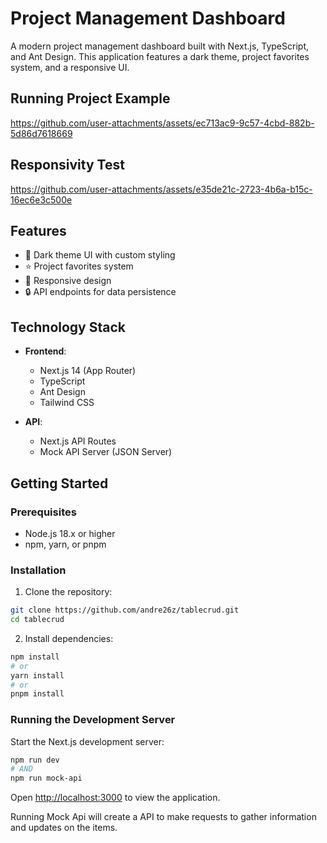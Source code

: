 # Project Management Dashboard

A modern project management dashboard built with Next.js, TypeScript, and Ant Design. This application features a dark theme, project favorites system, and a responsive UI.

## Running Project Example


https://github.com/user-attachments/assets/ec713ac9-9c57-4cbd-882b-5d86d7618669


## Responsivity Test



https://github.com/user-attachments/assets/e35de21c-2723-4b6a-b15c-16ec6e3c500e


## Features

- 🌙 Dark theme UI with custom styling
- ⭐ Project favorites system
- 📱 Responsive design
- 🔒 API endpoints for data persistence

## Technology Stack

- **Frontend**:
  - Next.js 14 (App Router)
  - TypeScript
  - Ant Design
  - Tailwind CSS

- **API**:
  - Next.js API Routes
  - Mock API Server (JSON Server)

## Getting Started

### Prerequisites

- Node.js 18.x or higher
- npm, yarn, or pnpm

### Installation

1. Clone the repository:

```bash
git clone https://github.com/andre26z/tablecrud.git
cd tablecrud
```

2. Install dependencies:

```bash
npm install
# or
yarn install
# or
pnpm install
```

### Running the Development Server

Start the Next.js development server:

```bash
npm run dev
# AND
npm run mock-api
```

Open [http://localhost:3000](http://localhost:3000) to view the application.

Running Mock Api will create a API to make requests to gather information and updates on the items.
